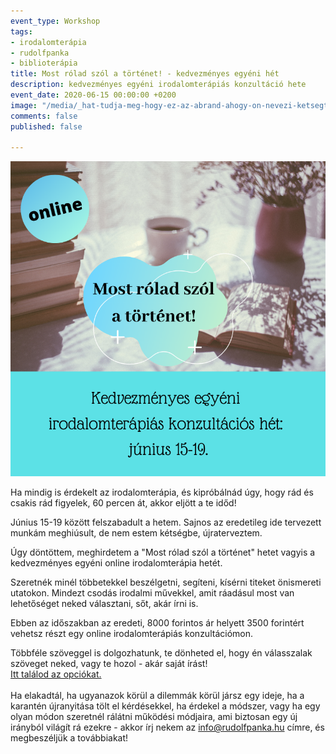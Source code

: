 ```yaml
---
event_type: Workshop
tags:
- irodalomterápia
- rudolfpanka
- biblioterápia
title: Most rólad szól a történet! - kedvezményes egyéni hét
description: kedvezményes egyéni irodalomterápiás konzultáció hete
event_date: 2020-06-15 00:00:00 +0200
image: "/media/_hat-tudja-meg-hogy-ez-az-abrand-ahogy-on-nevezi-ketsegtelenul-megvalosul-ezt-higgye-el-de-nem-most-mert-minden-cselekvesnek-megvan-a-maga-torvenye-ez-lelki-pszichologiai-dolog-ahho-2020-06-09t104330-730.png"
comments: false
published: false

---
```

![](/media/_hat-tudja-meg-hogy-ez-az-abrand-ahogy-on-nevezi-ketsegtelenul-megvalosul-ezt-higgye-el-de-nem-most-mert-minden-cselekvesnek-megvan-a-maga-torvenye-ez-lelki-pszichologiai-dolog-ahho-2020-06-09t104330-730.png)

Ha mindig is érdekelt az irodalomterápia, és kipróbálnád úgy, hogy rád és csakis rád figyelek, 60 percen át, akkor eljött a te időd!  
  
Június 15-19 között felszabadult a hetem. Sajnos az eredetileg ide tervezett munkám meghiúsult, de nem estem kétségbe, újraterveztem.  
  
Úgy döntöttem, meghirdetem a "Most rólad szól a történet" hetet vagyis a kedvezményes egyéni online irodalomterápia hetét.  
  
Szeretnék minél többetekkel beszélgetni, segíteni, kísérni titeket önismereti utatokon. Mindezt csodás irodalmi művekkel, amit ráadásul most van lehetőséget neked választani, sőt, akár írni is.   
  
Ebben az időszakban az eredeti, 8000 forintos ár helyett 3500 forintért vehetsz részt egy online irodalomterápiás konzultációmon.  
  
Többféle szöveggel is dolgozhatunk, te dönheted el, hogy én válasszalak szöveget neked, vagy te hozol - akár saját írást!  
[Itt találod az opciókat.  
](https://www.rudolfpanka.hu/konzultacio/)  
Ha elakadtál, ha ugyanazok körül a dilemmák körül jársz egy ideje, ha a karantén újranyitása tölt el kérdésekkel, ha érdekel a módszer, vagy ha egy olyan módon szeretnél rálátni működési módjaira, ami biztosan egy új irányból világít rá ezekre - akkor írj nekem az info@rudolfpanka.hu címre, és megbeszéljük a továbbiakat!
